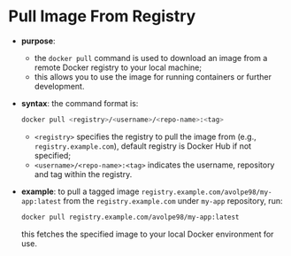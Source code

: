 # Pull Image From Registry

- **purpose**: 
  - the `docker pull` command is used to download an image from a remote Docker registry to your local machine;
  - this allows you to use the image for running containers or further development.
- **syntax**: the command format is:

    ```bash
    docker pull <registry>/<username>/<repo-name>:<tag>
    ```  
  - `<registry>` specifies the registry to pull the image from (e.g., `registry.example.com`), default registry is Docker Hub if not specified;
  - `<username>/<repo-name>:<tag>` indicates the username, repository and tag within the registry.
- **example**: to pull a tagged image `registry.example.com/avolpe98/my-app:latest` from the `registry.example.com` under `my-app` repository, run:

    ```bash
    docker pull registry.example.com/avolpe98/my-app:latest
    ```  
  
    this fetches the specified image to your local Docker environment for use.
